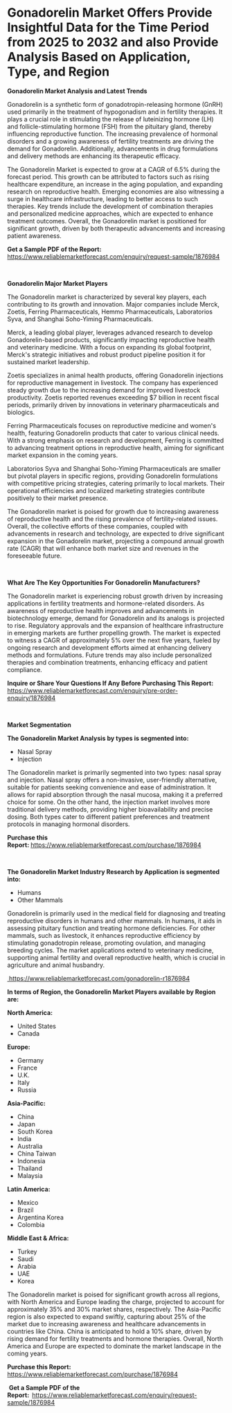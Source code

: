 <p><h1>Gonadorelin Market Offers Provide Insightful Data for the Time Period from 2025 to 2032 and also Provide Analysis Based on Application, Type, and Region</h1></p><p><strong>Gonadorelin Market Analysis and Latest Trends</strong></p>
<p><p>Gonadorelin is a synthetic form of gonadotropin-releasing hormone (GnRH) used primarily in the treatment of hypogonadism and in fertility therapies. It plays a crucial role in stimulating the release of luteinizing hormone (LH) and follicle-stimulating hormone (FSH) from the pituitary gland, thereby influencing reproductive function. The increasing prevalence of hormonal disorders and a growing awareness of fertility treatments are driving the demand for Gonadorelin. Additionally, advancements in drug formulations and delivery methods are enhancing its therapeutic efficacy.</p><p>The Gonadorelin Market is expected to grow at a CAGR of 6.5% during the forecast period. This growth can be attributed to factors such as rising healthcare expenditure, an increase in the aging population, and expanding research on reproductive health. Emerging economies are also witnessing a surge in healthcare infrastructure, leading to better access to such therapies. Key trends include the development of combination therapies and personalized medicine approaches, which are expected to enhance treatment outcomes. Overall, the Gonadorelin market is positioned for significant growth, driven by both therapeutic advancements and increasing patient awareness.</p></p>
<p><strong>Get a Sample PDF of the Report:&nbsp;</strong> <a href="https://www.reliablemarketforecast.com/enquiry/request-sample/1876984?utm_campaign=3019&utm_medium=2&utm_source=Github&utm_content=ia&utm_term=19042025&utm_id=gonadorelin">https://www.reliablemarketforecast.com/enquiry/request-sample/1876984</a></p>
<p>&nbsp;</p>
<p><strong>Gonadorelin Major Market Players</strong></p>
<p><p>The Gonadorelin market is characterized by several key players, each contributing to its growth and innovation. Major companies include Merck, Zoetis, Ferring Pharmaceuticals, Hemmo Pharmaceuticals, Laboratorios Syva, and Shanghai Soho-Yiming Pharmaceuticals.</p><p>Merck, a leading global player, leverages advanced research to develop Gonadorelin-based products, significantly impacting reproductive health and veterinary medicine. With a focus on expanding its global footprint, Merck's strategic initiatives and robust product pipeline position it for sustained market leadership. </p><p>Zoetis specializes in animal health products, offering Gonadorelin injections for reproductive management in livestock. The company has experienced steady growth due to the increasing demand for improved livestock productivity. Zoetis reported revenues exceeding $7 billion in recent fiscal periods, primarily driven by innovations in veterinary pharmaceuticals and biologics.</p><p>Ferring Pharmaceuticals focuses on reproductive medicine and women's health, featuring Gonadorelin products that cater to various clinical needs. With a strong emphasis on research and development, Ferring is committed to advancing treatment options in reproductive health, aiming for significant market expansion in the coming years.</p><p>Laboratorios Syva and Shanghai Soho-Yiming Pharmaceuticals are smaller but pivotal players in specific regions, providing Gonadorelin formulations with competitive pricing strategies, catering primarily to local markets. Their operational efficiencies and localized marketing strategies contribute positively to their market presence.</p><p>The Gonadorelin market is poised for growth due to increasing awareness of reproductive health and the rising prevalence of fertility-related issues. Overall, the collective efforts of these companies, coupled with advancements in research and technology, are expected to drive significant expansion in the Gonadorelin market, projecting a compound annual growth rate (CAGR) that will enhance both market size and revenues in the foreseeable future.</p></p>
<p>&nbsp;</p>
<p><strong>What Are The Key Opportunities For Gonadorelin Manufacturers?</strong></p>
<p><p>The Gonadorelin market is experiencing robust growth driven by increasing applications in fertility treatments and hormone-related disorders. As awareness of reproductive health improves and advancements in biotechnology emerge, demand for Gonadorelin and its analogs is projected to rise. Regulatory approvals and the expansion of healthcare infrastructure in emerging markets are further propelling growth. The market is expected to witness a CAGR of approximately 5% over the next five years, fueled by ongoing research and development efforts aimed at enhancing delivery methods and formulations. Future trends may also include personalized therapies and combination treatments, enhancing efficacy and patient compliance.</p></p>
<p><strong>Inquire or Share Your Questions If Any Before Purchasing This Report:</strong> <a href="https://www.reliablemarketforecast.com/enquiry/pre-order-enquiry/1876984?utm_campaign=3019&utm_medium=2&utm_source=Github&utm_content=ia&utm_term=19042025&utm_id=gonadorelin">https://www.reliablemarketforecast.com/enquiry/pre-order-enquiry/1876984</a></p>
<p>&nbsp;</p>
<p><strong>Market Segmentation</strong></p>
<p><strong>The Gonadorelin Market Analysis by types is segmented into:</strong></p>
<p><ul><li>Nasal Spray</li><li>Injection</li></ul></p>
<p><p>The Gonadorelin market is primarily segmented into two types: nasal spray and injection. Nasal spray offers a non-invasive, user-friendly alternative, suitable for patients seeking convenience and ease of administration. It allows for rapid absorption through the nasal mucosa, making it a preferred choice for some. On the other hand, the injection market involves more traditional delivery methods, providing higher bioavailability and precise dosing. Both types cater to different patient preferences and treatment protocols in managing hormonal disorders.</p></p>
<p><strong>Purchase this Report:&nbsp;</strong><a href="https://www.reliablemarketforecast.com/purchase/1876984?utm_campaign=3019&utm_medium=2&utm_source=Github&utm_content=ia&utm_term=19042025&utm_id=gonadorelin">https://www.reliablemarketforecast.com/purchase/1876984</a></p>
<p>&nbsp;</p>
<p><strong>The Gonadorelin Market Industry Research by Application is segmented into:</strong></p>
<p><ul><li>Humans</li><li>Other Mammals</li></ul></p>
<p><p>Gonadorelin is primarily used in the medical field for diagnosing and treating reproductive disorders in humans and other mammals. In humans, it aids in assessing pituitary function and treating hormone deficiencies. For other mammals, such as livestock, it enhances reproductive efficiency by stimulating gonadotropin release, promoting ovulation, and managing breeding cycles. The market applications extend to veterinary medicine, supporting animal fertility and overall reproductive health, which is crucial in agriculture and animal husbandry.</p></p>
<p><a href="https://www.reliablemarketforecast.com/gonadorelin-r1876984?utm_campaign=3019&utm_medium=2&utm_source=Github&utm_content=ia&utm_term=19042025&utm_id=gonadorelin">&nbsp;https://www.reliablemarketforecast.com/gonadorelin-r1876984</a></p>
<p><strong>In terms of Region, the Gonadorelin Market Players available by Region are:</strong></p>
<p>
    <p> <strong> North America: </strong>
        <ul>
            <li>United States</li>
            <li>Canada</li>
        </ul>
        </p> 
    <p> <strong> Europe: </strong>
        <ul>
            <li>Germany</li>
            <li>France</li>
            <li>U.K.</li>
            <li>Italy</li>
            <li>Russia</li>
        </ul>
        </p> 
    <p> <strong> Asia-Pacific: </strong>
        <ul>
            <li>China</li>
            <li>Japan</li>
            <li>South Korea</li>
            <li>India</li>
            <li>Australia</li>
            <li>China Taiwan</li>
            <li>Indonesia</li>
            <li>Thailand</li>
            <li>Malaysia</li>
        </ul>
        </p> 
    <p> <strong> Latin America: </strong>
        <ul>
            <li>Mexico</li>
            <li>Brazil</li>
            <li>Argentina Korea</li>
            <li>Colombia</li>
        </ul>
        </p> 
    <p> <strong> Middle East & Africa: </strong>
        <ul>
            <li>Turkey</li>
            <li>Saudi</li>
            <li>Arabia</li>
            <li>UAE</li>
            <li>Korea</li>
        </ul>
    </p>
    </p>
<p><p>The Gonadorelin market is poised for significant growth across all regions, with North America and Europe leading the charge, projected to account for approximately 35% and 30% market shares, respectively. The Asia-Pacific region is also expected to expand swiftly, capturing about 25% of the market due to increasing awareness and healthcare advancements in countries like China. China is anticipated to hold a 10% share, driven by rising demand for fertility treatments and hormone therapies. Overall, North America and Europe are expected to dominate the market landscape in the coming years.</p></p>
<p><strong>Purchase this Report: </strong><a href="https://www.reliablemarketforecast.com/purchase/1876984?utm_campaign=3019&utm_medium=2&utm_source=Github&utm_content=ia&utm_term=19042025&utm_id=gonadorelin">https://www.reliablemarketforecast.com/purchase/1876984</a></p>
<p>&nbsp;<strong>Get a Sample PDF of the Report:&nbsp;&nbsp;</strong><a href="https://www.reliablemarketforecast.com/enquiry/request-sample/1876984?utm_campaign=3019&utm_medium=2&utm_source=Github&utm_content=ia&utm_term=19042025&utm_id=gonadorelin">https://www.reliablemarketforecast.com/enquiry/request-sample/1876984</a></p>
<p><strong></strong></p>
<p><p></p><p></p><p></p></p>